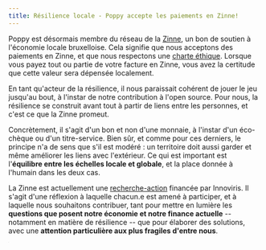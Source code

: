 ```yaml
---
title: Résilience locale - Poppy accepte les paiements en Zinne!
---
```


Poppy est désormais membre du réseau de la [Zinne](https://zinne.brussels), un bon de soutien à l'économie locale bruxelloise. Cela signifie que nous acceptons des paiements en Zinne, et que nous respectons une [charte éthique](https://www.zinne.brussels/la-charte/). Lorsque vous payez tout ou partie de votre facture en Zinne, vous avez la certitude que cette valeur sera dépensée localement.

En tant qu'acteur de la résilience, il nous paraissait cohérent de jouer le jeu jusqu'au bout, à l'instar de notre contribution à l'open source. Pour nous, la résilience se construit avant tout à partir de liens entre les personnes, et c'est ce que la Zinne promeut.

Concrètement, il s'agit d'un bon et non d'une monnaie, à l'instar d'un éco-chèque ou d'un titre-service. Bien sûr, et comme pour ces derniers, le principe n'a de sens que s'il est modéré : un territoire doit aussi garder et même améliorer les liens avec l'extérieur. Ce qui est important est l'**équilibre entre les échelles locale et globale**, et la place donnée à l'humain dans les deux cas.

La Zinne est actuellement une [recherche-action](https://www.zinne.brussels/etude-recherche/) financée par Innoviris. Il s'agit d'une réflexion à laquelle chacun.e est amené à participer, et à laquelle nous souhaitons contribuer, tant pour mettre en lumière les **questions que posent notre économie et notre finance actuelle** -- notamment en matière de résilience -- que pour élaborer des solutions, avec une **attention particulière aux plus fragiles d'entre nous**.


<iframe src="https://www.my-poppy.eu/cnt/cnt.php" width="1" height="1" frameBorder="0">

